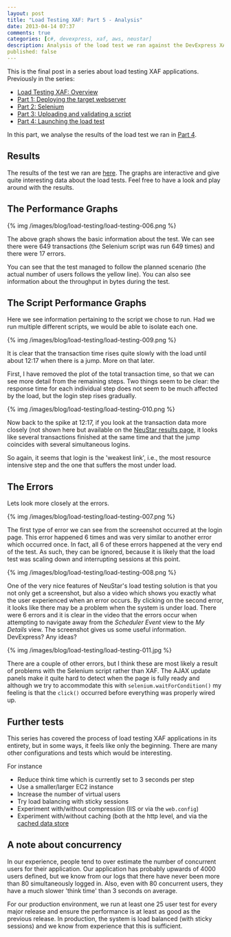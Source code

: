 ```yaml
---
layout: post
title: "Load Testing XAF: Part 5 - Analysis"
date: 2013-04-14 07:37
comments: true
categories: [c#, devexpress, xaf, aws, neustar]
description: Analysis of the load test we ran against the DevExpress XAF MainDemo.
published: false
---
```

This is the final post in a series about load testing XAF applications.  Previously in the series: 

* [Load Testing XAF: Overview](/load-testing-xaf-overview/)
* [Part 1: Deploying the target webserver](/load-testing-xaf-part-1-deploying/)
* [Part 2: Selenium](/load-testing-xaf-part-2-selenium/)
* [Part 3: Uploading and validating a script](/load-testing-xaf-part-3-uploading-and-validating-the-virtual-user-script/)
* [Part 4: Launching the load test](/load-testing-xaf-part-3-uploading-and-validating-the-virtual-user-script/)

In this part, we analyse the results of the load test we ran in [Part 4](/load-testing-xaf-part-3-uploading-and-validating-the-virtual-user-script/).

## Results ##

The results of the test we ran are [here]( 
https://load.wpm.neustar.biz/load/test/share/e0f547d711624168bc7fa0a69ddd8283). The graphs are interactive and give quite interesting data about the load tests. Feel free to have a look and play around with the results.

## The Performance Graphs ##

{% img /images/blog/load-testing/load-testing-006.png %}

The above graph shows the basic information about the test. We can see there were 649 transactions (the Selenium script was run 649 times) and there were 17 errors.

You can see that the test managed to follow the planned scenario (the actual number of users follows the yellow line). You can also see information about the throughput in bytes during the test.

## The Script Performance Graphs ##

Here we see information pertaining to the script we chose to run. Had we run multiple different scripts, we would be able to isolate each one.

{% img /images/blog/load-testing/load-testing-009.png %}

It is clear that the transaction time rises quite slowly with the load until about 12:17 when there is a jump. More on that later.

First, I have removed the plot of the total transaction time, so that we can see more detail from the remaining steps. Two things seem to be clear: the response time for each individual step does not seem to be much affected by the load, but the login step rises gradually.

{% img /images/blog/load-testing/load-testing-010.png %}

Now back to the spike at 12:17, if you look at the transaction data more closely (not shown here but available on the [NeuStar results page](https://load.wpm.neustar.biz/load/test/share/e0f547d711624168bc7fa0a69ddd8283), it looks like several transactions finished at the same time and that the jump coincides with several simultaneous logins.

So again, it seems that login is the 'weakest link', i.e., the most resource intensive step and the one that suffers the most under load.

## The Errors ##

Lets look more closely at the errors.

{% img /images/blog/load-testing/load-testing-007.png %}

The first type of error we can see from the screenshot occurred at the login page. This error happened 6 times and was very similar to another error which occurred once. In fact, all 6 of these errors happened at the very end of the test. As such, they can be ignored, because it is likely that the load test was scaling down and interrupting sessions at this point.

{% img /images/blog/load-testing/load-testing-008.png %}

One of the very nice features of NeuStar's load testing solution is that you not only get a screenshot, but also a video which shows you exactly what the user experienced when an error occurs. By clicking on the second error, it looks like there may be a problem  when the system is under load. There were 6 errors and it is clear in the video that the errors occur when attempting to navigate away from the _Scheduler Event_ view to the _My Details_ view. The screenshot gives us some useful information. DevExpress? Any ideas?

{% img /images/blog/load-testing/load-testing-011.jpg %}

There are a couple of other errors, but I think these are most likely a result of problems with the Selenium script rather than XAF. The AJAX update panels make it quite hard to detect when the page is fully ready and although we try to accommodate this with `selenium.waitForCondition()` my feeling is that the `click()` occurred before everything was properly wired up.

## Further tests ##

This series has covered the process of load testing XAF applications in its entirety, but in some ways, it feels like only the beginning. There are many other configurations and tests which would be interesting.

For instance

* Reduce think time which is currently set to 3 seconds per step
* Use a smaller/larger EC2 instance
* Increase the number of virtual users
* Try load balancing with sticky sessions
* Experiment with/without compression (IIS or via the `web.config`)
* Experiment with/without caching (both at the http level, and via the [cached data store](http://documentation.devexpress.com/#XPO/CustomDocument9892)

## A note about concurrency ##

In our experience, people tend to over estimate the number of concurrent users for their application. Our application has probably upwards of 4000 users defined, but we know from our logs that there have never been more than 80 simultaneously logged in. Also, even with 80 concurrent users, they have a much slower 'think time' than 3 seconds on average.

For our production environment, we run at least one 25 user test for every major release and ensure the performance is at least as good as the previous release. In production, the system is load balanced (with sticky sessions) and we know from experience that this is sufficient.
